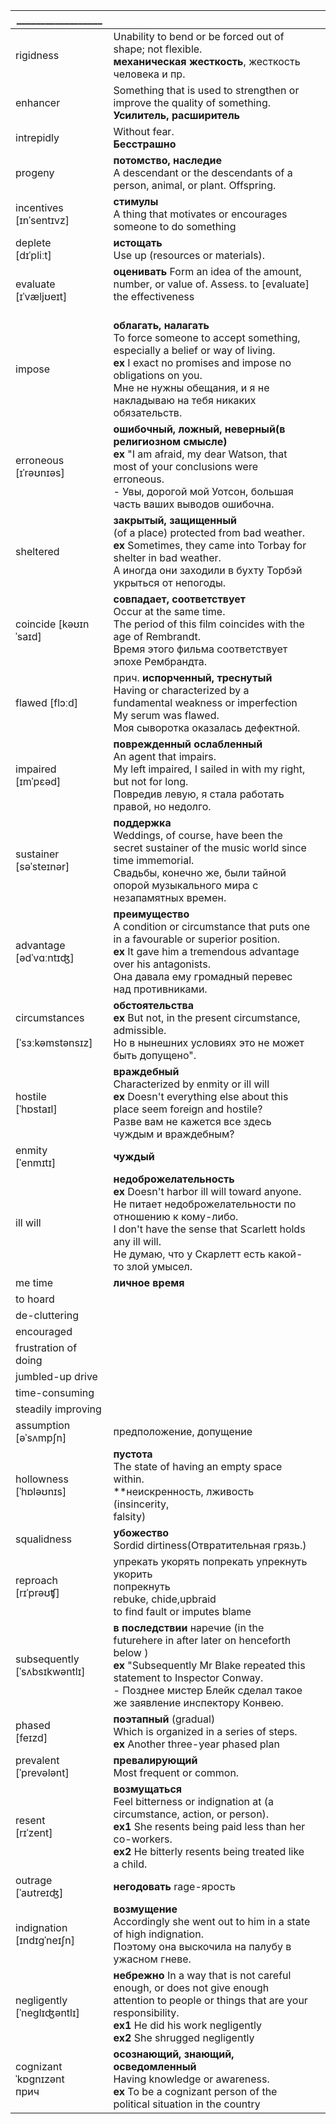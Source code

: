 
| __________________                    |                                                                                                                                                                                                                                                      |     |
| ------------------------------------- | ---------------------------------------------------------------------------------------------------------------------------------------------------------------------------------------------------------------------------------------------------- | --- |
| rigidness                             | Unability to bend or be forced out of shape; not flexible.<br>**механическая жесткость**, жесткость человека и пр.                                                                                                                                   |     |
| enhancer                              | Something that is used to strengthen or improve the quality of something.<br>**Усилитель, расширитель**                                                                                                                                              |     |
| intrepidly                            | Without fear.<br>**Бесстрашно**                                                                                                                                                                                                                      |     |
| progeny                               | **потомство, наследие**<br>A descendant or the descendants of a person, animal, or plant. Offspring.                                                                                                                                                 |     |
| incentives <br>[ɪnˈsentɪvz]           | **стимулы**<br>A thing that motivates or encourages someone to do something<br>                                                                                                                                                                      |     |
| deplete<br>[dɪˈpliːt]                 | **истощать**<br>Use up (resources or materials).<br>                                                                                                                                                                                                 |     |
| evaluate<br>[ɪˈvæljʊeɪt]              | **оценивать** Form an idea of the amount, number, or value of. Assess. to [evaluate] the effectiveness<br><br>                                                                                                                                       |     |
| impose                                | **облагать, налагать**<br>To force someone to accept something, especially a belief or way of living.<br>**ex** I exact no promises and impose no obligations on you.<br>Мне не нужны обещания, и я не накладываю на тебя никаких обязательств.      |     |
| erroneous<br>[ɪˈrəʊnɪəs]              | **ошибочный, ложный, неверный(в религиозном смысле)**<br>**ex**  "I am afraid, my dear Watson, that most of your conclusions were erroneous.<br>- Увы, дорогой мой Уотсон, большая часть ваших выводов ошибочна.                                     |     |
| sheltered                             | **закрытый, защищенный** <br>(of a place) protected from bad weather.<br>**ex** Sometimes, they came into Torbay for shelter in bad weather.<br>А иногда они заходили в бухту Торбэй укрыться от непогоды.                                           |     |
| coincide [kəʊɪnˈsaɪd]                 | **совпадает, соответствует**<br>Occur at the same time.<br>The period of this film coincides with the age of Rembrandt.<br>Время этого фильма соответствует эпохе Рембрандта.                                                                        |     |
| flawed [flɔːd]                        | прич. **испорченный, треснутый**<br>Having or characterized by a fundamental weakness or imperfection<br>My serum was flawed.<br>Моя сыворотка оказалась дефектной.                                                                                  |     |
| impaired<br> [ɪmˈpɛəd]                | **поврежденный ослабленный**<br>An agent that impairs.<br>My left impaired, I sailed in with my right, but not for long.<br>Повредив левую, я стала работать правой, но недолго.                                                                     |     |
| sustainer<br>[səˈsteɪnər]             | **поддержка** <br> Weddings, of course, have been the secret sustainer of the music world since time immemorial.<br>Свадьбы, конечно же, были тайной опорой музыкального мира с незапамятных времен.                                                 |     |
| advantage<br>[ədˈvɑːntɪʤ]             | **преимущество**<br>A condition or circumstance that puts one in a favourable or superior position.<br>**ex** It gave him a tremendous advantage over his antagonists.<br>Она давала ему громадный перевес над противниками.                         |     |
| circumstances<br><br>[ˈsɜːkəmstənsɪz] | **обстоятельства** <br> **ex** But not, in the present circumstance, admissible.<br>Но в нынешних условиях это не может быть допущено".                                                                                                              |     |
| hostile<br>[ˈhɒstaɪl]                 | **враждебный**<br>Characterized by enmity or ill will<br>**ex** Doesn't everything else about this place seem foreign and hostile?<br>Разве вам не кажется все здесь чуждым и враждебным?                                                            |     |
| enmity<br>[ˈenmɪtɪ]                   | **чуждый**                                                                                                                                                                                                                                           |     |
| ill will                              | **недоброжелательность<br>ex** Doesn't harbor ill will toward anyone.<br>Не питает недоброжелательности по отношению к кому-либо.<br>I don't have the sense that Scarlett holds any ill will.<br>Не думаю, что у Скарлетт есть какой-то злой умысел. |     |
| me time                               | **личное время**                                                                                                                                                                                                                                     |     |
| to hoard                              |                                                                                                                                                                                                                                                      |     |
| de-cluttering                         |                                                                                                                                                                                                                                                      |     |
| encouraged                            |                                                                                                                                                                                                                                                      |     |
| frustration of doing                  |                                                                                                                                                                                                                                                      |     |
| jumbled-up drive                      |                                                                                                                                                                                                                                                      |     |
| time-consuming                        |                                                                                                                                                                                                                                                      |     |
| steadily improving                    |                                                                                                                                                                                                                                                      |     |
| assumption<br> [əˈsʌmpʃn]<br>         | предположение, допущение                                                                                                                                                                                                                             |     |
| hollowness<br>[ˈhɒləʊnɪs]             | **пустота**<br>The state of having an empty space within.<br>**неискренность, лживость (insincerity,<br>falsity)                                                                                                                                     |     |
| squalidness                           | **убожество** <br>Sordid dirtiness(Отвратительная грязь.)                                                                                                                                                                                            |     |
| reproach<br>[rɪˈprəʊʧ]                | упрекать укорять попрекать упрекнуть укорить<br>попрекнуть<br> rebuke, chide,upbraid<br>to find fault or imputes blame                                                                                                                               |     |
| subsequently<br>[ˈsʌbsɪkwəntlɪ]<br>   | **в последствии** наречие (​in the futurehere in after later on henceforth below )<br>**ex** "Subsequently Mr Blake repeated this statement to Inspector Conway.<br>- Позднее мистер Блейк сделал такое же заявление инспектору Конвею.              |     |
| phased<br>[feɪzd]                     | **поэтапный**  (gradual)<br> Which is organized in a series of steps.<br>**ex** Another three-year phased plan                                                                                                                                       |     |
| prevalent<br>[ˈprevələnt]             | **превалирующий** <br>Most frequent or common.                                                                                                                                                                                                       |     |
| resent<br>[rɪˈzent]                   | **возмущаться**<br>Feel bitterness or indignation at (a circumstance, action, or person).<br>**ex1** She resents being paid less than her co-workers.<br>**ex2** He bitterly resents being treated like a child.                                     |     |
| outrage<br>[ˈaʊtreɪʤ]                 | **негодовать** rage-ярость                                                                                                                                                                                                                           |     |
| indignation<br>[ɪndɪgˈneɪʃn]          | **возмущение**<br>Accordingly she went out to him in a state of high indignation.<br>Поэтому она выскочила на палубу в ужасном гневе.                                                                                                                |     |
| negligently<br>[ˈneglɪʤəntlɪ]         | **небрежно** In a way that is not careful enough, or does not give enough attention to people or things that are your responsibility.<br> **ex1** He did his work negligently<br>**ex2** She shrugged negligently                                    |     |
| cognizant<br>ˈkɒgnɪzənt<br>прич       | **осознающий, знающий, осведомленный** <br>Having knowledge or awareness.<br>**ex** To be a cognizant person of the political situation in the country<br>                                                                                           |     |
  
